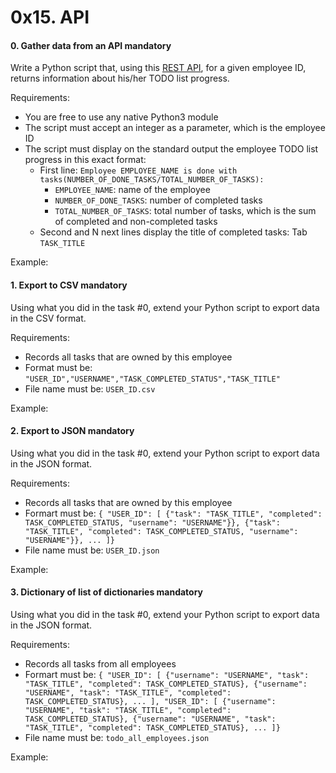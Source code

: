 <h1 class="gap">0x15. API</h1>


<h4 class="task">
    0. Gather data from an API
      <span class="alert alert-warning mandatory-optional">
        mandatory
      </span>
</h4><p>Write a Python script that, using this <a href="/rltoken/0Ltm_dXy-m4E9jchBrKLVA" target="_blank" title="REST API">REST API</a>, for a given employee ID, returns information about his/her TODO list progress.</p><p>Requirements:</p><ul>
<li>You are free to use any native Python3 module</li>
<li>The script must accept an integer as a parameter, which is the employee ID</li>
<li>The script must display on the standard output the employee TODO list progress in this exact format:

<ul>
<li>First line: <code>Employee EMPLOYEE_NAME is done with tasks(NUMBER_OF_DONE_TASKS/TOTAL_NUMBER_OF_TASKS):</code>
<ul>
<li><code>EMPLOYEE_NAME</code>: name of the employee</li>
<li><code>NUMBER_OF_DONE_TASKS</code>: number of completed tasks</li>
<li><code>TOTAL_NUMBER_OF_TASKS</code>: total number of tasks, which is the sum of completed and non-completed tasks</li>
</ul></li>
<li>Second and N next lines display the title of completed tasks: Tab <code>TASK_TITLE</code></li>
</ul></li>
</ul><p>Example:</p>


<h4 class="task">
    1. Export to CSV
      <span class="alert alert-warning mandatory-optional">
        mandatory
      </span>
</h4><p>Using what you did in the task #0, extend your Python script to export data in the CSV format.</p><p>Requirements:</p><ul>
<li>Records all tasks that are owned by this employee</li>
<li>Format must be: <code>"USER_ID","USERNAME","TASK_COMPLETED_STATUS","TASK_TITLE"</code></li>
<li>File name must be: <code>USER_ID.csv</code></li>
</ul><p>Example:</p>


<h4 class="task">
    2. Export to JSON
      <span class="alert alert-warning mandatory-optional">
        mandatory
      </span>
</h4><p>Using what you did in the task #0, extend your Python script to export data in the JSON format.</p><p>Requirements:</p><ul>
<li>Records all tasks that are owned by this employee</li>
<li>Formart must be: <code>{ "USER_ID": [ {"task": "TASK_TITLE", "completed": TASK_COMPLETED_STATUS, "username": "USERNAME"}}, {"task": "TASK_TITLE", "completed": TASK_COMPLETED_STATUS, "username": "USERNAME"}}, ... ]}</code></li>
<li>File name must be: <code>USER_ID.json</code></li>
</ul><p>Example:</p>


<h4 class="task">
    3. Dictionary of list of dictionaries
      <span class="alert alert-warning mandatory-optional">
        mandatory
      </span>
</h4><p>Using what you did in the task #0, extend your Python script to export data in the JSON format.</p><p>Requirements:</p><ul>
<li>Records all tasks from all employees</li>
<li>Formart must be: <code>{ "USER_ID": [ {"username": "USERNAME", "task": "TASK_TITLE", "completed": TASK_COMPLETED_STATUS}, {"username": "USERNAME", "task": "TASK_TITLE", "completed": TASK_COMPLETED_STATUS}, ... ], "USER_ID": [ {"username": "USERNAME", "task": "TASK_TITLE", "completed": TASK_COMPLETED_STATUS}, {"username": "USERNAME", "task": "TASK_TITLE", "completed": TASK_COMPLETED_STATUS}, ... ]}</code></li>
<li>File name must be: <code>todo_all_employees.json</code></li>
</ul><p>Example:</p>

